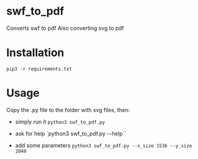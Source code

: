 # swf_to_pdf
Converts swf to pdf
Also converting svg to pdf

# Installation
`pip3 -r requirements.txt`

# Usage
Copy the .py file to the folder with svg files, then:

* simply run it
`python3 swf_to_pdf.py`

* ask for help
`python3 swf_to_pdf.py --help``

* add some parameters
`python3 swf_to_pdf.py --x_size 1536 --y_size 2048`
